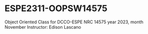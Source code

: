 # ESPE2311-OOPSW14575
Object Oriented Class for DCCO-ESPE
NRC 14575 year 2023, month November
Instructor: Edison Lascano
